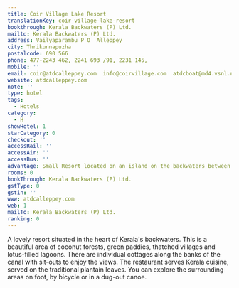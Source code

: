 ```yaml
---
title: Coir Village Lake Resort
translationKey: coir-village-lake-resort
bookthrough: Kerala Backwaters (P) Ltd.
mailto: Kerala Backwaters (P) Ltd.
address: Vailyaparambu P O  Alleppey
city: Thrikunnapuzha
postalcode: 690 566
phone: 477-2243 462, 2241 693 /91, 2231 145,
mobile: ''
email: coir@atdcalleppey.com  info@coirvillage.com  atdcboat@md4.vsnl.net.in
website: atdcalleppey.com
note: ''
type: hotel
tags:
  - Hotels
category:
  - H
showHotel: 1
starCategory: 0
checkout: ''
accessRail: ''
accessAir: ''
accessBus: ''
advantage: Small Resort located on an island on the backwaters between Alleppey & Kollam
rooms: 0
bookThrough: Kerala Backwaters (P) Ltd.
gstType: 0
gstin: ''
www: atdcalleppey.com
web: 1
mailTo: Kerala Backwaters (P) Ltd.
ranking: 0
---
```







A lovely resort situated in the heart of Kerala's backwaters. This is a beautiful area of coconut forests, green paddies, thatched villages and lotus-filled lagoons.     There are individual cottages along the banks of the canal with sit-outs to enjoy the views. The restaurant serves Kerala cuisine, served on the traditional plantain leaves.     You can explore the surrounding areas on foot, by bicycle or in a dug-out canoe.
